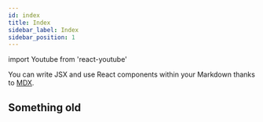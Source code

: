 ```yaml
---
id: index
title: Index
sidebar_label: Index
sidebar_position: 1
---
```


import Youtube from 'react-youtube'

<Youtube videoId="2g811Eo7K8U" />

You can write JSX and use React components within your Markdown thanks to [MDX](https://mdxjs.com/).

## Something old

<Terminal target="web.ingress.shipyard" shell="/bin/sh" workdir="/" user="root" />